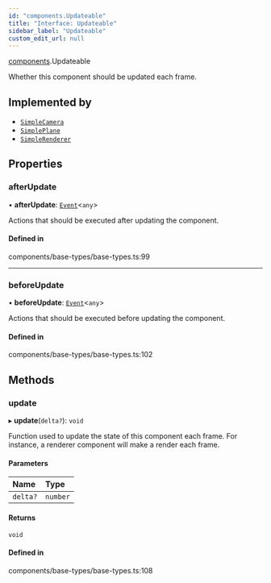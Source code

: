 ```yaml
---
id: "components.Updateable"
title: "Interface: Updateable"
sidebar_label: "Updateable"
custom_edit_url: null
---
```


[components](../modules/components.md).Updateable

Whether this component should be updated each frame.

## Implemented by

- [`SimpleCamera`](../classes/components.SimpleCamera.md)
- [`SimplePlane`](../classes/components.SimplePlane.md)
- [`SimpleRenderer`](../classes/components.SimpleRenderer.md)

## Properties

### afterUpdate

• **afterUpdate**: [`Event`](../classes/components.Event.md)<`any`\>

Actions that should be executed after updating the component.

#### Defined in

components/base-types/base-types.ts:99

___

### beforeUpdate

• **beforeUpdate**: [`Event`](../classes/components.Event.md)<`any`\>

Actions that should be executed before updating the component.

#### Defined in

components/base-types/base-types.ts:102

## Methods

### update

▸ **update**(`delta?`): `void`

Function used to update the state of this component each frame. For
instance, a renderer component will make a render each frame.

#### Parameters

| Name | Type |
| :------ | :------ |
| `delta?` | `number` |

#### Returns

`void`

#### Defined in

components/base-types/base-types.ts:108
